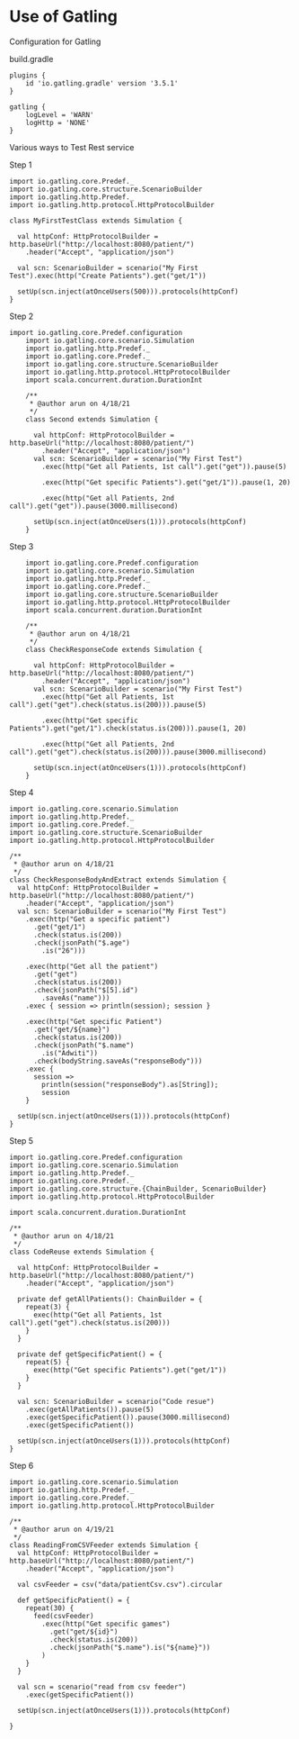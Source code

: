 # Use of Gatling

Configuration for Gatling

build.gradle
    
    plugins {
        id 'io.gatling.gradle' version '3.5.1'
    }
    
    gatling {
        logLevel = 'WARN'
        logHttp = 'NONE'
    }
    

Various ways to Test Rest service

Step 1

    import io.gatling.core.Predef._
    import io.gatling.core.structure.ScenarioBuilder
    import io.gatling.http.Predef._
    import io.gatling.http.protocol.HttpProtocolBuilder
    
    class MyFirstTestClass extends Simulation {
    
      val httpConf: HttpProtocolBuilder = http.baseUrl("http://localhost:8080/patient/")
        .header("Accept", "application/json")
    
      val scn: ScenarioBuilder = scenario("My First Test").exec(http("Create Patients").get("get/1"))
    
      setUp(scn.inject(atOnceUsers(500))).protocols(httpConf)
    }

Step 2 

    import io.gatling.core.Predef.configuration
        import io.gatling.core.scenario.Simulation
        import io.gatling.http.Predef._
        import io.gatling.core.Predef._
        import io.gatling.core.structure.ScenarioBuilder
        import io.gatling.http.protocol.HttpProtocolBuilder
        import scala.concurrent.duration.DurationInt
        
        /**
         * @author arun on 4/18/21
         */
        class Second extends Simulation {
        
          val httpConf: HttpProtocolBuilder = http.baseUrl("http://localhost:8080/patient/")
            .header("Accept", "application/json")
          val scn: ScenarioBuilder = scenario("My First Test")
            .exec(http("Get all Patients, 1st call").get("get")).pause(5)
        
            .exec(http("Get specific Patients").get("get/1")).pause(1, 20)
        
            .exec(http("Get all Patients, 2nd call").get("get")).pause(3000.millisecond)
        
          setUp(scn.inject(atOnceUsers(1))).protocols(httpConf)
        }
    
Step 3
    
        import io.gatling.core.Predef.configuration
        import io.gatling.core.scenario.Simulation
        import io.gatling.http.Predef._
        import io.gatling.core.Predef._
        import io.gatling.core.structure.ScenarioBuilder
        import io.gatling.http.protocol.HttpProtocolBuilder
        import scala.concurrent.duration.DurationInt
        
        /**
         * @author arun on 4/18/21
         */
        class CheckResponseCode extends Simulation {
        
          val httpConf: HttpProtocolBuilder = http.baseUrl("http://localhost:8080/patient/")
            .header("Accept", "application/json")
          val scn: ScenarioBuilder = scenario("My First Test")
            .exec(http("Get all Patients, 1st call").get("get").check(status.is(200))).pause(5)
        
            .exec(http("Get specific Patients").get("get/1").check(status.is(200))).pause(1, 20)
        
            .exec(http("Get all Patients, 2nd call").get("get").check(status.is(200))).pause(3000.millisecond)
        
          setUp(scn.inject(atOnceUsers(1))).protocols(httpConf)
        }

Step 4

    import io.gatling.core.scenario.Simulation
    import io.gatling.http.Predef._
    import io.gatling.core.Predef._
    import io.gatling.core.structure.ScenarioBuilder
    import io.gatling.http.protocol.HttpProtocolBuilder
    
    /**
     * @author arun on 4/18/21
     */
    class CheckResponseBodyAndExtract extends Simulation {
      val httpConf: HttpProtocolBuilder = http.baseUrl("http://localhost:8080/patient/")
        .header("Accept", "application/json")
      val scn: ScenarioBuilder = scenario("My First Test")
        .exec(http("Get a specific patient")
          .get("get/1")
          .check(status.is(200))
          .check(jsonPath("$.age")
            .is("26")))
    
        .exec(http("Get all the patient")
          .get("get")
          .check(status.is(200))
          .check(jsonPath("$[5].id")
            .saveAs("name")))
        .exec { session => println(session); session }
    
        .exec(http("Get specific Patient")
          .get("get/${name}")
          .check(status.is(200))
          .check(jsonPath("$.name")
            .is("Adwiti"))
          .check(bodyString.saveAs("responseBody")))
        .exec {
          session =>
            println(session("responseBody").as[String]);
            session
        }
    
      setUp(scn.inject(atOnceUsers(1))).protocols(httpConf)
    }

Step 5

    import io.gatling.core.Predef.configuration
    import io.gatling.core.scenario.Simulation
    import io.gatling.http.Predef._
    import io.gatling.core.Predef._
    import io.gatling.core.structure.{ChainBuilder, ScenarioBuilder}
    import io.gatling.http.protocol.HttpProtocolBuilder
    
    import scala.concurrent.duration.DurationInt
    
    /**
     * @author arun on 4/18/21
     */
    class CodeReuse extends Simulation {
    
      val httpConf: HttpProtocolBuilder = http.baseUrl("http://localhost:8080/patient/")
        .header("Accept", "application/json")
    
      private def getAllPatients(): ChainBuilder = {
        repeat(3) {
          exec(http("Get all Patients, 1st call").get("get").check(status.is(200)))
        }
      }
    
      private def getSpecificPatient() = {
        repeat(5) {
          exec(http("Get specific Patients").get("get/1"))
        }
      }
    
      val scn: ScenarioBuilder = scenario("Code resue")
        .exec(getAllPatients()).pause(5)
        .exec(getSpecificPatient()).pause(3000.millisecond)
        .exec(getSpecificPatient())
    
      setUp(scn.inject(atOnceUsers(1))).protocols(httpConf)
    }

Step 6

    import io.gatling.core.scenario.Simulation
    import io.gatling.http.Predef._
    import io.gatling.core.Predef._
    import io.gatling.http.protocol.HttpProtocolBuilder
    
    /**
     * @author arun on 4/19/21
     */
    class ReadingFromCSVFeeder extends Simulation {
      val httpConf: HttpProtocolBuilder = http.baseUrl("http://localhost:8080/patient/")
        .header("Accept", "application/json")
    
      val csvFeeder = csv("data/patientCsv.csv").circular
    
      def getSpecificPatient() = {
        repeat(30) {
          feed(csvFeeder)
            .exec(http("Get specific games")
              .get("get/${id}")
              .check(status.is(200))
              .check(jsonPath("$.name").is("${name}"))
            )
        }
      }
    
      val scn = scenario("read from csv feeder")
        .exec(getSpecificPatient())
    
      setUp(scn.inject(atOnceUsers(1))).protocols(httpConf)
    
    }
